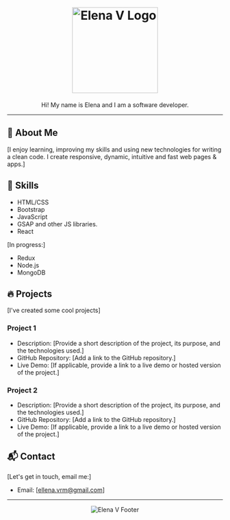 <h1 align="center">
  <img src="https://cdn.glitch.global/4f4ca6cb-e192-4a83-b4e1-606f907793c8/blue3.png?v=1678478885645" alt="Elena V Logo" width="200px">
</h1>

<p align="center">Hi! My name is Elena and I am a software developer.</p>

---

## 📖 About Me

[I enjoy learning, improving my skills and using new technologies for writing a clean code. I create responsive, dynamic, intuitive and fast web pages & apps.]

## 💼 Skills


- HTML/CSS
- Bootstrap
- JavaScript
- GSAP and other JS libraries.
- React

[In progress:]

- Redux
- Node.js
- MongoDB

## 🔥 Projects

[I've created some cool projects]

### Project 1

- Description: [Provide a short description of the project, its purpose, and the technologies used.]
- GitHub Repository: [Add a link to the GitHub repository.]
- Live Demo: [If applicable, provide a link to a live demo or hosted version of the project.]

### Project 2

- Description: [Provide a short description of the project, its purpose, and the technologies used.]
- GitHub Repository: [Add a link to the GitHub repository.]
- Live Demo: [If applicable, provide a link to a live demo or hosted version of the project.]

## 📬 Contact

[Let's get in touch, email me:]

- Email: [ellena.vrm@gmail.com]


---

<p align="center">
  <img src="https://cdn.glitch.global/4f4ca6cb-e192-4a83-b4e1-606f907793c8/blue3.png?v=1678478885645" alt="Elena V Footer">
</p>

